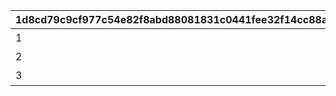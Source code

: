 |1d8cd79c9cf977c54e82f8abd88081831c0441fee32f14cc88a6460e463f38ba|242178058b80f8e45c2402d0005e4cfb0c05ef6b57f8d679a2e7db6e6936d7f4|d922d375093da18aa7521b51e4ca84801a24d093b40238273a720a409c59c77c|3ec399af3a12067ac54ccc65aad14ad141a13f21b7cd35eb9a281b6a05c0f12c|
| --- | --- | --- | --- |
|1|アーカイブを30%（369問）解放しよう|10903001|369|
|2|アーカイブを60%（738問）解放しよう|10903002|738|
|3|アーカイブを100%（1229問）解放しよう|10903003|1229|